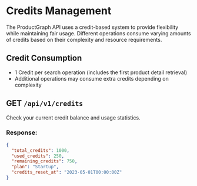 # Credits Management

The ProductGraph API uses a credit-based system to provide flexibility while maintaining fair usage. Different operations consume varying amounts of credits based on their complexity and resource requirements.

## Credit Consumption
- 1 Credit per search operation (includes the first product detail retrieval)
- Additional operations may consume extra credits depending on complexity

## GET `/api/v1/credits`
Check your current credit balance and usage statistics.

### Response:
```json
{
  "total_credits": 1000,
  "used_credits": 250,
  "remaining_credits": 750,
  "plan": "Startup",
  "credits_reset_at": "2023-05-01T00:00:00Z"
}
